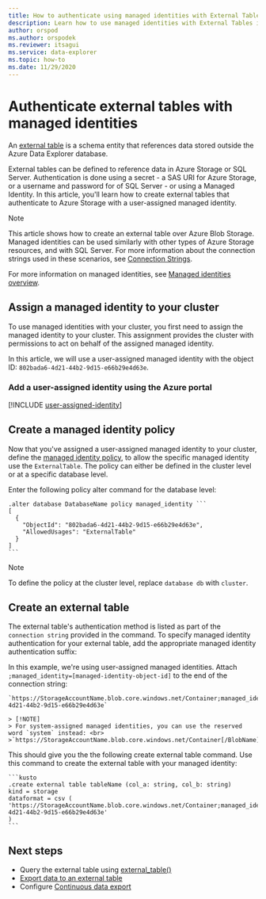 ```yaml
---
title: How to authenticate using managed identities with External Tables in Azure Data Explorer
description: Learn how to use managed identities with External Tables in Azure Data Explorer cluster.
author: orspod
ms.author: orspodek
ms.reviewer: itsagui
ms.service: data-explorer
ms.topic: how-to
ms.date: 11/29/2020
---
```


# Authenticate external tables with managed identities

An [external table](kusto/query/schema-entities/externaltables.md) is a schema entity that references data stored outside the Azure Data Explorer database.

External tables can be defined to reference data in Azure Storage or SQL Server. Authentication is done using a secret - a SAS URI for Azure Storage, or a username and password for of SQL Server - or using a Managed Identity. In this article, you'll learn how to create external tables that authenticate to Azure Storage with a user-assigned managed identity.

> [!NOTE]
> This article shows how to create an external table over Azure Blob Storage. Managed identities can be used similarly with other types of Azure Storage resources, and with SQL Server. For more information about the connection strings used in these scenarios, see [Connection Strings](kusto/api/connection-strings/index.md).

For more information on managed identities, see [Managed identities overview](managed-identities-overview.md).

## Assign a managed identity to your cluster

To use managed identities with your cluster, you first need to assign the managed identity to your cluster. This assignment provides the cluster with permissions to act on behalf of the assigned managed identity.

In this article, we will use a user-assigned managed identity with the object ID: `802bada6-4d21-44b2-9d15-e66b29e4d63e`.
### Add a user-assigned identity using the Azure portal

[!INCLUDE [user-assigned-identity](includes/user-assigned-identity.md)]

## Create a managed identity policy

Now that you've assigned a user-assigned managed identity to your cluster, define the [managed identity policy](kusto/management/alter-managed-identity-policy-command.md), to allow the specific managed identity use the `ExternalTable`. The policy can either be defined in the cluster level or at a specific database level.

Enter the following policy alter command for the database level:

~~~kusto
.alter database DatabaseName policy managed_identity ```
[
  {
    "ObjectId": "802bada6-4d21-44b2-9d15-e66b29e4d63e",
    "AllowedUsages": "ExternalTable"
  }
]
```
~~~

> [!NOTE]
> To define the policy at the cluster level, replace `database db` with `cluster`.

## Create an external table

The external table's authentication method is listed as part of the `connection string` provided in the command. To specify managed identity authentication for your external table, add the appropriate managed identity authentication suffix: 

In this example, we're using user-assigned managed identities. Attach `;managed_identity=[managed-identity-object-id]` to the end of the connection string:

    `https://StorageAccountName.blob.core.windows.net/Container;managed_identity=802bada6-4d21-44b2-9d15-e66b29e4d63e`

    > [!NOTE]
    > For system-assigned managed identities, you can use the reserved word `system` instead: <br>
    >`https://StorageAccountName.blob.core.windows.net/Container[/BlobName];managed_identity=system`
    
This should give you the the following create external table command. Use this command to create the external table with your managed identity:
    
    ```kusto
    .create external table tableName (col_a: string, col_b: string)
    kind = storage 
    dataformat = csv (
    'https://StorageAccountName.blob.core.windows.net/Container;managed_identity=802bada6-4d21-44b2-9d15-e66b29e4d63e'
    )
    ```

## Next steps

* Query the external table using [external_table()](kusto/query/externaltablefunction.md)
* [Export data to an external table](kusto/management/data-export/export-data-to-an-external-table.md)
* Configure [Continuous data export](kusto/management/data-export/continuous-data-export.md)
